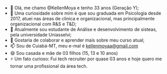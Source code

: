 - 👋 Olá, me chamo @KellenMoya e tenho 33 anos (Geração Y);
- 👀 Uma curiosidade sobre mim é que sou graduada em Psicologia desde 2017, atuei nas áreas de clinica e organizacional, mas principalmente organizacional com R&S e T&D;
- 🌱 Atualmente sou estudante de Análise e desenvolvimento de sisteas, pela universidade Uniasselvi;
- 💞️ Gostaria de colaborar e aprender mais sobre meu curso atual;
- 📫 Sou de Cuiabá-MT, meu e-mal é kellenmoyaa@gmail.com
- 😄 Sou casada e mãe de 03 filhos (15, 13 e 10 anos)
- ⚡ Um fato curioso: Fui tech recruiter por quase 03 anos e hoje quero me tornar uma profissional da área tech.

<!---
KellenMoya/KellenMoya is a ✨ special ✨ repository because its `README.md` (this file) appears on your GitHub profile.
You can click the Preview link to take a look at your changes.
--->
